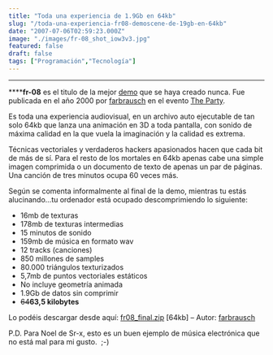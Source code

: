 ```yaml
---
title: "Toda una experiencia de 1.9Gb en 64kb"
slug: "/toda-una-experiencia-fr08-demoscene-de-19gb-en-64kb"
date: "2007-07-06T02:59:23.000Z"
image: "./images/fr-08_shot_iow3v3.jpg"
featured: false
draft: false
tags: ["Programación","Tecnología"]
---
```



****

******fr-08** es el titulo de la mejor [demo](http://es.wikipedia.org/wiki/Demoscene) que se haya creado nunca. Fue publicada en el año 2000 por [farbrausch](http://www.farbrausch.de/) en el evento [The Party](http://www.pouet.net/party.php?which=45&when=00).

Es toda una experiencia audiovisual, en un archivo auto ejecutable de tan solo 64kb que lanza una animación en 3D a toda pantalla, con sonido de máxima calidad en la que vuela la imaginación y la calidad es extrema.

Técnicas vectoriales y verdaderos hackers apasionados hacen que cada bit de más de sí. Para el resto de los mortales en 64kb apenas cabe una simple imagen comprimida o un documento de texto de apenas un par de páginas. Una canción de tres minutos ocupa 60 veces más.

Según se comenta informalmente al final de la demo, mientras tu estás alucinando…tu ordenador está ocupado descomprimiendo lo siguiente:

- 16mb de texturas
- 178mb de texturas intermedias
- 15 minutos de sonido
- 159mb de música en formato wav
- 12 tracks (canciones)
- 850 millones de samples
- 80.000 triángulos texturizados
- 5,7mb de puntos vectoriales estáticos
- No incluye geometría animada
- 1.9Gb de datos sin comprimir
- <span style="text-decoration: line-through;">64</span>**63,5 kilobytes**

Lo podéis descargar desde aquí: [fr08_final.zip](http://www.webmarket.es/blog/wp-content/uploads/2007/07/fr08_final.zip "fr08_final.zip") [64kb] – Autor: [farbrausch](http://www.farbrausch.de/)

P.D. Para Noel de Sr-x, esto es un buen ejemplo de música electrónica que no está mal para mi gusto.  ;-)



